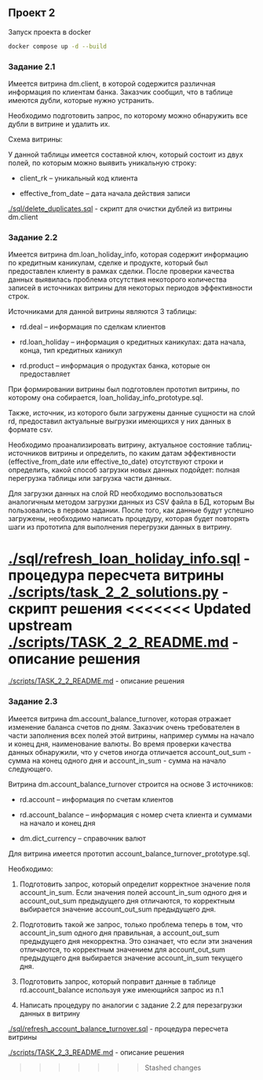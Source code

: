## Проект 2

Запуск проекта в docker

```bash
docker compose up -d --build
```

### Задание 2.1

Имеется витрина dm.client, в которой содержится различная информация по клиентам банка. Заказчик сообщил, что в таблице имеются дубли, которые нужно устранить.

Необходимо подготовить запрос, по которому можно обнаружить все дубли в витрине и удалить их.

Схема витрины:

У данной таблицы имеется составной ключ, который состоит из двух полей, по которым можно выявить уникальную строку:

- client_rk – уникальный код клиента

- effective_from_date – дата начала действия записи

[./sql/delete_duplicates.sql](./sql/delete_duplicates.sql) - скрипт для очистки дублей из витрины dm.client

### Задание 2.2

Имеется витрина dm.loan_holiday_info, которая содержит информацию по кредитным каникулам, сделке и продукте, который был предоставлен клиенту в рамках сделки. После проверки качества данных выявилась проблема отсутствия некоторого количества записей в источниках витрины для некоторых периодов эффективности строк.

Источниками для данной витрины являются 3 таблицы:

- rd.deal – информация по сделкам клиентов

- rd.loan_holiday – информация о кредитных каникулах: дата начала, конца, тип кредитных каникул

- rd.product – информация о продуктах банка, которые он предоставляет

При формировании витрины был подготовлен прототип витрины, по которому она собирается, loan_holiday_info_prototype.sql.

Также, источник, из которого были загружены данные сущности на слой rd, предоставил актуальные выгрузки имеющихся у них данных в формате csv.

Необходимо проанализировать витрину, актуальное состояние таблиц-источников витрины и определить, по каким датам эффективности (effective_from_date или effective_to_date) отсутствуют строки и определить, какой способ загрузки новых данных подойдет: полная перегрузка таблицы или загрузка части данных.

Для загрузки данных на слой RD необходимо воспользоваться аналогичным методом загрузки данных из CSV файла в БД, которым Вы пользовались в первом задании. После того, как данные будут успешно загружены, необходимо написать процедуру, которая будет повторять шаги из прототипа для выполнения перегрузки данных в витрину.

[./sql/refresh_loan_holiday_info.sql](./sql/refresh_loan_holiday_info.sql) - процедура пересчета витрины
[./scripts/task_2_2_solutions.py](./scripts/task_2_2_solutions.py) - скрипт решения
<<<<<<< Updated upstream
[./scripts/TASK_2_2_README.md](./scripts/TASK_2_2_README.md) - описание решения
=======

[./scripts/TASK_2_2_README.md](./scripts/TASK_2_2_README.md) - описание решения

### Задание 2.3

Имеется витрина dm.account_balance_turnover, которая отражает изменение баланса счетов по дням. Заказчик очень требователен в части заполнения всех полей этой витрины, например суммы на начало и конец дня, наименование валюты. Во время проверки качества данных обнаружили, что у счетов иногда отличается account_out_sum - сумма на конец одного дня и account_in_sum - сумма на начало следующего.

Витрина dm.account_balance_turnover строится на основе 3 источников:

- rd.account – информация по счетам клиентов

- rd.account_balance – информация с номер счета клиента и суммами на начало и конец дня

- dm.dict_currency – справочник валют

Для витрина имеется прототип account_balance_turnover_prototype.sql.

Необходимо:

1)    Подготовить запрос, который определит корректное значение поля account_in_sum. Если значения полей account_in_sum одного дня и account_out_sum предыдущего дня отличаются, то корректным выбирается значение account_out_sum предыдущего дня.

2)    Подготовить такой же запрос, только проблема теперь в том, что account_in_sum одного дня правильная, а account_out_sum предыдущего дня некорректна. Это означает, что если эти значения отличаются, то корректным значением для account_out_sum предыдущего дня выбирается значение account_in_sum текущего дня.

3)    Подготовить запрос, который поправит данные в таблице rd.account_balance используя уже имеющийся запрос из п.1

4)    Написать процедуру по аналогии с задание 2.2 для перезагрузки данных в витрину


[./sql/refresh_account_balance_turnover.sql](./sql/refresh_account_balance_turnover.sql) - процедура пересчета витрины

[./scripts/TASK_2_3_README.md](./scripts/TASK_2_3_README.md) - описание решения
>>>>>>> Stashed changes
